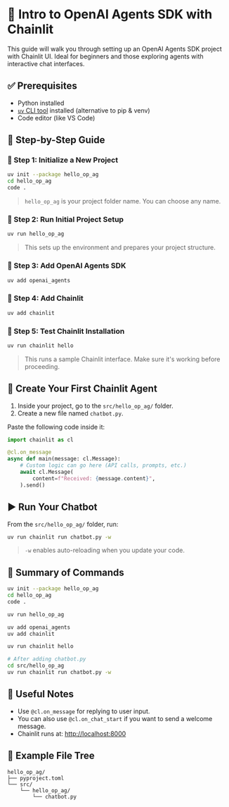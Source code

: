 # 📘 Intro to OpenAI Agents SDK with Chainlit

This guide will walk you through setting up an OpenAI Agents SDK project with Chainlit UI. Ideal for beginners and those exploring agents with interactive chat interfaces.

## ✅ Prerequisites

- Python installed
- [`uv` CLI tool](https://github.com/astral-sh/uv) installed (alternative to pip & venv)
- Code editor (like VS Code)

## 🚀 Step-by-Step Guide

### 🔹 Step 1: Initialize a New Project

```bash
uv init --package hello_op_ag
cd hello_op_ag
code .
```

> `hello_op_ag` is your project folder name. You can choose any name.

### 🔹 Step 2: Run Initial Project Setup

```bash
uv run hello_op_ag
```

> This sets up the environment and prepares your project structure.

### 🔹 Step 3: Add OpenAI Agents SDK

```bash
uv add openai_agents
```

### 🔹 Step 4: Add Chainlit

```bash
uv add chainlit
```

### 🔹 Step 5: Test Chainlit Installation

```bash
uv run chainlit hello
```

> This runs a sample Chainlit interface. Make sure it's working before proceeding.

## 🧠 Create Your First Chainlit Agent

1. Inside your project, go to the `src/hello_op_ag/` folder.
2. Create a new file named `chatbot.py`.

Paste the following code inside it:

```python
import chainlit as cl

@cl.on_message
async def main(message: cl.Message):
    # Custom logic can go here (API calls, prompts, etc.)
    await cl.Message(
        content=f"Received: {message.content}",
    ).send()
```

## ▶️ Run Your Chatbot

From the `src/hello_op_ag/` folder, run:

```bash
uv run chainlit run chatbot.py -w
```

> `-w` enables auto-reloading when you update your code.

## 📝 Summary of Commands

```bash
uv init --package hello_op_ag
cd hello_op_ag
code .

uv run hello_op_ag

uv add openai_agents
uv add chainlit

uv run chainlit hello

# After adding chatbot.py
cd src/hello_op_ag
uv run chainlit run chatbot.py -w
```

## 📄 Useful Notes

- Use `@cl.on_message` for replying to user input.
- You can also use `@cl.on_chat_start` if you want to send a welcome message.
- Chainlit runs at: [http://localhost:8000](http://localhost:8000)

## 🧾 Example File Tree

```
hello_op_ag/
├── pyproject.toml
└── src/
    └── hello_op_ag/
        └── chatbot.py
```
